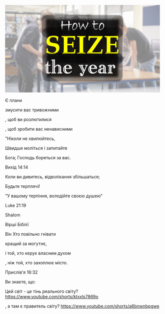 ![Video cover image](../cover.jpg "cover photo")

Є плани

змусити вас тривожними

, щоб ви розлютилися

, щоб зробити вас ненависними

"Ніколи не хвилюйтесь,

Швидше моліться і запитайте

Бога;  Господь бореться за вас.

Вихід 14:14

Коли ви дивитесь, відволікання збільшаться;

Будьте терплячі!

"У вашому терпіння, володійте своєю душею"

Luke 21:19

Shalom



Вірші Біблії

Він Хто повільно гнівати

кращий за могутнє,

і той, хто керує власним духом

, ніж той, хто захоплює місто.

Прислів'я 16:32

Ви знаєте, що:

Цей світ - це тінь реального світу? https://www.youtube.com/shorts/ktxxls7869o

, а там є правитель світу? https://www.youtube.com/shorts/a6bnwnbpgwe
